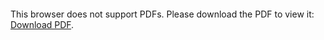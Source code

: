 <object data="https://github.com/chicongst/webrtc_tools/blob/master/webrtc_tools.pdf" type="application/pdf" width="1280" height="700px">
    <embed src="https://github.com/chicongst/webrtc_tools/blob/master/webrtc_tools.pdf">
        <p>This browser does not support PDFs. Please download the PDF to view it: <a href="https://github.com/chicongst/webrtc_tools/blob/master/webrtc_tools.pdf">Download PDF</a>.</p>
    </embed>
</object>
